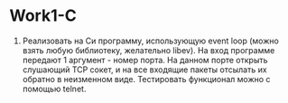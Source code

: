 # Work1-C
1) Реализовать на Си программу, использующую event loop (можно взять
любую библиотеку, желательно libev).
На вход программе передают 1 аргумент - номер порта.
На данном порте открыть слушающий TCP сокет, и на все входящие пакеты
отсылать их обратно в неизменном виде.
Тестировать функционал можно с помощью telnet.
